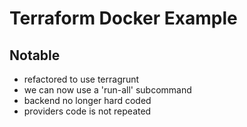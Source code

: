 # Terraform Docker Example

## Notable
- refactored to use terragrunt
- we can now use a 'run-all' subcommand
- backend no longer hard coded
- providers code is not repeated
